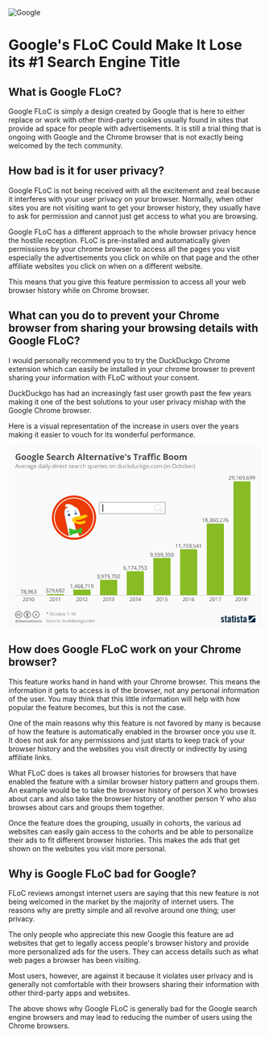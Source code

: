 ![Google](https://images.macrumors.com/t/CScVp0d9e7W79G0qzLqm1-qn8ag=/400x0/filters:quality(90)/article-new/2021/03/DuckDuckGo-vs-Chrome-Feature.jpg?lossy) 

# Google's FLoC Could Make It Lose its #1 Search Engine Title 

## What is Google FLoC?

Google FLoC is simply a design created by Google that is here to either replace or work with other third-party cookies usually found in sites that provide ad space for people with advertisements. It is still a trial thing that is ongoing with Google and the Chrome browser that is not exactly being welcomed by the tech community.

## How bad is it for user privacy?

Google FLoC is not being received with all the excitement and zeal because it interferes with your user privacy on your browser. Normally, when other sites you are not visiting want to get your browser history, they usually have to ask for permission and cannot just get access to what you are browsing.

Google FLoC has a different approach to the whole browser privacy hence the hostile reception. FLoC is pre-installed and automatically given permissions by your chrome browser to access all the pages you visit especially the advertisements you click on while on that page and the other affiliate websites you click on when on a different website.

This means that you give this feature permission to access all your web browser history while on Chrome browser. 

## What can you do to prevent your Chrome browser from sharing your browsing details with Google FLoC?
I would personally recommend you to try the DuckDuckgo Chrome extension which can easily be installed in your chrome browser to prevent sharing your information with FLoC without your consent.

DuckDuckgo has had an increasingly fast user growth past the few years making it one of the best solutions to your user privacy mishap with the Google Chrome browser.

Here is a visual representation of the increase in users over the years making it easier to vouch for its wonderful performance.

![Stats](./stats.jpg)

## How does Google FLoC work on your Chrome browser?

This feature works hand in hand with your Chrome browser. This means the information it gets to access is of the browser, not any personal information of the user. You may think that this little information will help with how popular the feature becomes, but this is not the case.

One of the main reasons why this feature is not favored by many is because of how the feature is automatically enabled in the browser once you use it. It does not ask for any permissions and just starts to keep track of your browser history and the websites you visit directly or indirectly by using affiliate links. 

What FLoC does is takes all browser histories for browsers that have enabled the feature with a similar browser history pattern and groups them. An example would be to take the browser history of person X who browses about cars and also take the browser history of another person Y who also browses about cars and groups them together. 

Once the feature does the grouping, usually in cohorts, the various ad websites can easily gain access to the cohorts and be able to personalize their ads to fit different browser histories. This makes the ads that get shown on the websites you visit more personal.

## Why is Google FLoC bad for Google?

FLoC reviews amongst internet users are saying that this new feature is not being welcomed in the market by the majority of internet users. The reasons why are pretty simple and all revolve around one thing; user privacy.

The only people who appreciate this new Google this feature are ad websites that get to legally access people's browser history and provide more personalized ads for the users. They can access details such as what web pages a browser has been visiting.

Most users, however, are against it because it violates user privacy and is generally not comfortable with their browsers sharing their information with other third-party apps and websites.

The above shows why Google FLoC is generally bad for the Google search engine browsers and may lead to reducing the number of users using the Chrome browsers. 
